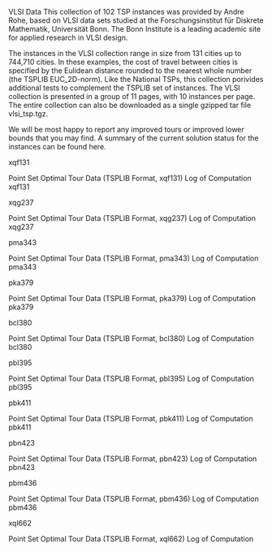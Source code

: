 	 
VLSI Data
This collection of 102 TSP instances was provided by Andre Rohe, based on VLSI data sets studied at the Forschungsinstitut für Diskrete Mathematik, Universität Bonn. The Bonn Institute is a leading academic site for applied research in VLSI design.

The instances in the VLSI collection range in size from 131 cities up to 744,710 cities. In these examples, the cost of travel between cities is specified by the Eulidean distance rounded to the nearest whole number (the TSPLIB EUC_2D-norm). Like the National TSPs, this collection porivides additional tests to complement the TSPLIB set of instances. The VLSI collection is presented in a group of 11 pages, with 10 instances per page. The entire collection can also be downloaded as a single gzipped tar file vlsi_tsp.tgz.

We will be most happy to report any improved tours or improved lower bounds that you may find. A summary of the current solution status for the instances can be found here.

xqf131

Point Set
Optimal Tour
Data (TSPLIB Format, xqf131)
Log of Computation	xqf131

 
xqg237

Point Set
Optimal Tour
Data (TSPLIB Format, xqg237)
Log of Computation	xqg237

 
pma343

Point Set
Optimal Tour
Data (TSPLIB Format, pma343)
Log of Computation	pma343

 
pka379

Point Set
Optimal Tour
Data (TSPLIB Format, pka379)
Log of Computation	pka379

 
bcl380

Point Set
Optimal Tour
Data (TSPLIB Format, bcl380)
Log of Computation	bcl380

 
pbl395

Point Set
Optimal Tour
Data (TSPLIB Format, pbl395)
Log of Computation	pbl395

 
pbk411

Point Set
Optimal Tour
Data (TSPLIB Format, pbk411)
Log of Computation	pbk411

 
pbn423

Point Set
Optimal Tour
Data (TSPLIB Format, pbn423)
Log of Computation	pbn423

 
pbm436

Point Set
Optimal Tour
Data (TSPLIB Format, pbm436)
Log of Computation	pbm436

 
xql662

Point Set
Optimal Tour
Data (TSPLIB Format, xql662)
Log of Computation